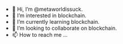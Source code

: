 - 👋 Hi, I’m @metaworldissuck.
- 👀 I’m interested in blockchain.
- 🌱 I’m currently learning blockchain.
- 💞️ I’m looking to collaborate on blockchain.
- 📫 How to reach me ...

<!---
metaworldissuck/metaworldissuck is a ✨ special ✨ repository because its `README.md` (this file) appears on your GitHub profile.
You can click the Preview link to take a look at your changes.
--->
